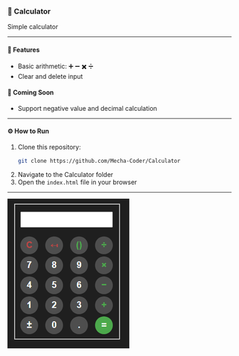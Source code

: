 ### 🧮 Calculator

Simple calculator

---

#### 🚀 Features
- Basic arithmetic: ➕ ➖ ✖️ ➗
- Clear and delete input

#### 🧩 Coming Soon
- Support negative value and decimal calculation

---

#### ⚙️ How to Run
1. Clone this repository:
   ```bash
   git clone https://github.com/Mecha-Coder/Calculator
   ```
2. Navigate to the Calculator folder
3. Open the `index.html` file in your browser

---

![Demo](https://github.com/Mecha-Coder/Learn-Web-Dev/blob/main/Demo/Calculator.gif)
